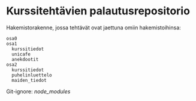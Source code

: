 # Kurssitehtävien palautusrepositorio

Hakemistorakenne, jossa tehtävät ovat jaettuna omiin hakemistoihinsa:

```
osa0
osa1
  kurssitiedot
  unicafe
  anekdootit
osa2
  kurssitiedot
  puhelinluettelo
  maiden_tiedot
```

Git-ignore:
<i>node\_modules</i>